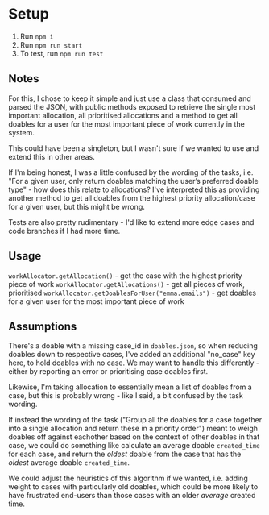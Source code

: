 # Setup

1. Run `npm i`
2. Run `npm run start`
3. To test, run `npm run test`

## Notes

For this, I chose to keep it simple and just use a class that consumed and parsed the JSON, with public methods exposed to retrieve the single most important allocation, all prioritised allocations and a method to get all doables for a user for the most important piece of work currently in the system.

This could have been a singleton, but I wasn't sure if we wanted to use and extend this in other areas.

If I'm being honest, I was a little confused by the wording of the tasks, i.e. "For a given user, only return doables matching the user’s preferred doable type" - how does this relate to allocations? I've interpreted this as providing another method to get all doables from the highest priority allocation/case for a given user, but this might be wrong.

Tests are also pretty rudimentary - I'd like to extend more edge cases and code branches if I had more time.

## Usage

`workAllocator.getAllocation()` - get the case with the highest priority piece of work
`workAllocator.getAllocations()` - get all pieces of work, prioritised
`workAllocator.getDoablesForUser("emma.emails")` - get doables for a given user for the most important piece of work

## Assumptions

There's a doable with a missing case_id in `doables.json`, so when reducing doables down to respective cases, I've added an additional "no_case" key here, to hold doables with no case. We may want to handle this differently - either by reporting an error or prioritising case doables first.

Likewise, I'm taking allocation to essentially mean a list of doables from a case, but this is probably wrong - like I said, a bit confused by the task wording.

If instead the wording of the task ("Group all the doables for a case together into a single allocation and return these in a priority order") meant to weigh doables off against eachother based on the context of other doables in that case, we could do something like calculate an average doable `created_time` for each case, and return the _oldest_ doable from the case that has the _oldest_ average doable `created_time`.

We could adjust the heuristics of this algorithm if we wanted, i.e. adding weight to cases with particularly old doables, which could be more likely to have frustrated end-users than those cases with an older _average_ created time.
